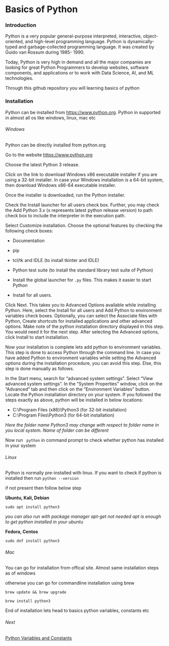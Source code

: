 # Basics of Python

### Introduction

Python is a very popular general-purpose interpreted, interactive, object-oriented, and high-level programming language. Python is dynamically-typed and garbage-collected programming language. It was created by Guido van Rossum during 1985- 1990. 

Today, Python is very high in demand and all the major companies are looking for great Python Programmers to develop websites, software components, and applications or to work with Data Science, AI, and ML technologies. 


Through this github repository you will learning basics of python

### Installation

Python can be installed from https://www.python.org. Python in supported in almost all os like windows, linux, mac etc

###### Windows

Python can be directly installed from python.org 

Go to the website https://www.python.org 

Choose the latest Python 3 release.

Click on the link to download Windows x86 executable installer if you are using a 32-bit installer. In case your Windows installation is a 64-bit system, then download Windows x86-64 executable installer. 

Once the installer is downloaded, run the Python installer.

Check the Install launcher for all users check box. Further, you may check the Add Python 3.x (x represents latest python release version) to path check box to include the interpreter in the execution path.

Select Customize installation. Choose the optional features by checking the following check boxes:

- Documentation

- pip

- tcl/tk and IDLE (to install tkinter and IDLE)

- Python test suite (to install the standard library test suite of Python)

- Install the global launcher for `.py` files. This makes it easier to start Python

- Install for all users.

Click Next. This takes you to Advanced Options available while installing Python. Here, select the Install for all users and Add Python to environment variables check boxes. Optionally, you can select the Associate files with Python, Create shortcuts for installed applications and other advanced options. Make note of the python installation directory displayed in this step. You would need it for the next step. After selecting the Advanced options, click Install to start installation. 

Now your installation is complete lets add python to environment variables. This step is done to access Python through the command line. In case you have added Python to environment variables while setting the Advanced options during the installation procedure, you can avoid this step. Else, this step is done manually as follows. 

In the Start menu, search for “advanced system settings”. Select “View advanced system settings”. In the “System Properties” window, click on the “Advanced” tab and then click on the “Environment Variables” button. Locate the Python installation directory on your system. If you followed the steps exactly as above, python will be installed in below locations:

   - C:\Program Files (x86)\Python3 (for 32-bit installation)
   - C:\Program Files\Python3 (for 64-bit installation)

*Here the folder name Python3 may change with respect to folder name in you local system. Name of folder can be different*

Now run ``` python``` in command prompt to check whether python has installed in your system

###### Linux

Python is normally pre-installed with linux. If you want to check if python is installed then run ``` python --version ``` 

if not present then follow below step

**Ubuntu, Kali, Debian**

```sudo apt install python3 ```

*you can also run with package manager apt-get not needed apt is enough to get python installed in your ubuntu*

**Fedora, Centos**

```sudo dnf install python3```


###### Mac

You can go for installation from offical site. Almost same installation steps as of windows

otherwise you can go for commandline installation using brew

```
brew update && brew upgrade

brew install python3

```
End of installation lets head to basics python variables, constants etc

###### Next
[Python Variables and Constants](./Python%20Variables%20and%20Constants.md)